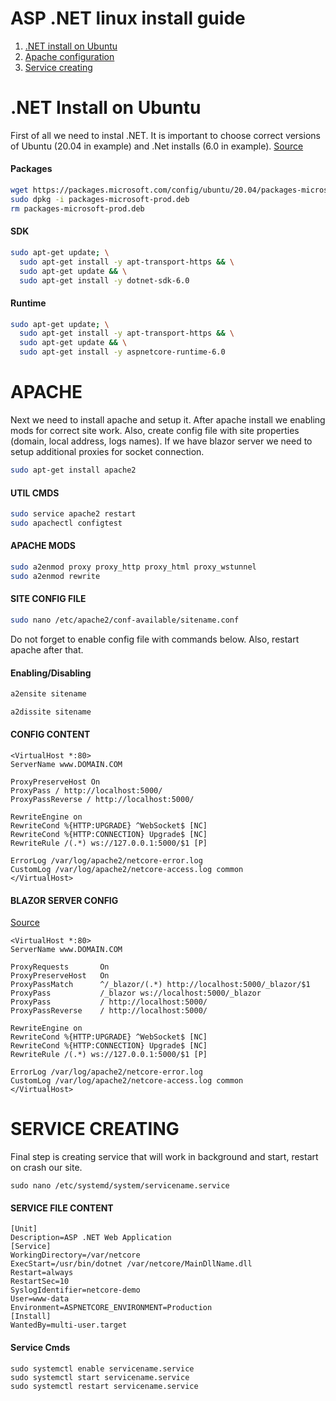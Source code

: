**ASP .NET linux install guide**
==============

1. [.NET install on Ubuntu](https://github.com/BadMandarin/Guides/blob/main/ASPLinuxInstal.md#net-install-on-ubuntu)
2. [Apache configuration](https://github.com/BadMandarin/Guides/blob/main/ASPLinuxInstal.md#apache)
3. [Service creating](https://github.com/BadMandarin/Guides/blob/main/ASPLinuxInstal.md#service-creating)

**.NET Install on Ubuntu**
==============

First of all we need to instal .NET.
It is important to choose correct versions of Ubuntu (20.04 in example) and .Net installs (6.0 in example).
[Source](https://docs.microsoft.com/ru-ru/dotnet/core/install/linux-ubuntu#2004)

#### Packages

```sh
wget https://packages.microsoft.com/config/ubuntu/20.04/packages-microsoft-prod.deb -O packages-microsoft-prod.deb
sudo dpkg -i packages-microsoft-prod.deb
rm packages-microsoft-prod.deb
```

#### SDK

```sh
sudo apt-get update; \
  sudo apt-get install -y apt-transport-https && \
  sudo apt-get update && \
  sudo apt-get install -y dotnet-sdk-6.0
```
#### Runtime

```sh
sudo apt-get update; \
  sudo apt-get install -y apt-transport-https && \
  sudo apt-get update && \
  sudo apt-get install -y aspnetcore-runtime-6.0
```

**APACHE**
==============

Next we need to install apache and setup it. 
After apache install we enabling mods for correct site work. 
Also, create config file with site properties (domain, local address, logs names).
If we have blazor server we need to setup additional proxies for socket connection.

```sh
sudo apt-get install apache2
```
#### UTIL CMDS
```sh
sudo service apache2 restart
sudo apachectl configtest
```
#### APACHE MODS
```sh
sudo a2enmod proxy proxy_http proxy_html proxy_wstunnel
sudo a2enmod rewrite
```
#### SITE CONFIG FILE
```sh
sudo nano /etc/apache2/conf-available/sitename.conf
```
Do not forget to enable config file with commands below. Also, restart apache after that.
#### Enabling/Disabling
```sh
a2ensite sitename
```
```sh
a2dissite sitename
```

#### CONFIG CONTENT
```
<VirtualHost *:80>
ServerName www.DOMAIN.COM

ProxyPreserveHost On
ProxyPass / http://localhost:5000/
ProxyPassReverse / http://localhost:5000/

RewriteEngine on 
RewriteCond %{HTTP:UPGRADE} ^WebSocket$ [NC] 
RewriteCond %{HTTP:CONNECTION} Upgrade$ [NC] 
RewriteRule /(.*) ws://127.0.0.1:5000/$1 [P]

ErrorLog /var/log/apache2/netcore-error.log
CustomLog /var/log/apache2/netcore-access.log common
</VirtualHost>
```
#### BLAZOR SERVER CONFIG

[Source](https://docs.microsoft.com/ru-ru/aspnet/core/blazor/host-and-deploy/server?view=aspnetcore-6.0)

```
<VirtualHost *:80>
ServerName www.DOMAIN.COM

ProxyRequests       On
ProxyPreserveHost   On
ProxyPassMatch      ^/_blazor/(.*) http://localhost:5000/_blazor/$1
ProxyPass           /_blazor ws://localhost:5000/_blazor
ProxyPass           / http://localhost:5000/
ProxyPassReverse    / http://localhost:5000/

RewriteEngine on 
RewriteCond %{HTTP:UPGRADE} ^WebSocket$ [NC] 
RewriteCond %{HTTP:CONNECTION} Upgrade$ [NC] 
RewriteRule /(.*) ws://127.0.0.1:5000/$1 [P]

ErrorLog /var/log/apache2/netcore-error.log
CustomLog /var/log/apache2/netcore-access.log common
</VirtualHost>
```
**SERVICE CREATING**
==============

Final step is creating service that will work in background and start, restart on crash our site.

```
sudo nano /etc/systemd/system/servicename.service
```
#### SERVICE FILE CONTENT
```
[Unit]
Description=ASP .NET Web Application
[Service]
WorkingDirectory=/var/netcore
ExecStart=/usr/bin/dotnet /var/netcore/MainDllName.dll
Restart=always
RestartSec=10
SyslogIdentifier=netcore-demo
User=www-data
Environment=ASPNETCORE_ENVIRONMENT=Production
[Install]
WantedBy=multi-user.target
```
#### Service Cmds
```
sudo systemctl enable servicename.service
sudo systemctl start servicename.service
sudo systemctl restart servicename.service
```


